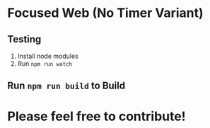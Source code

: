 # Focused Web (No Timer Variant)

## Testing
1. Install node modules
2. Run `npm run watch`

## Run `npm run build` to Build

# Please feel free to contribute!
